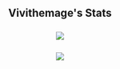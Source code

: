 <p align="center" style="margin: 25px 0;">
 <h2 align="center">Vivithemage's Stats</h2>
</p>

<p align="center" style="margin: 25px 0;">
 <img src="https://github-readme-stats.vercel.app/api?username=vivithemage&count_private=true&show_icons=true&include_all_commits=true&theme=radical" />
</p>

<p align="center" style="margin: 25px 0;">
  <img src="https://github-readme-stats.vercel.app/api/top-langs/?username=vivithemage&theme=radical" />
</p>
